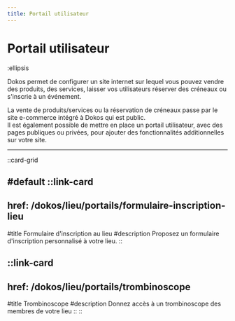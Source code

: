 ```yaml
---
title: Portail utilisateur
---
```


# Portail utilisateur

:ellipsis

Dokos permet de configurer un site internet sur lequel vous pouvez vendre des produits, des services, laisser vos utilisateurs réserver des créneaux ou s'inscrie à un événement.

La vente de produits/services ou la réservation de créneaux passe par le site e-commerce intégré à Dokos qui est public.  
Il est également possible de mettre en place un portail utilisateur, avec des pages publiques ou privées, pour ajouter des fonctionnalités additionnelles sur votre site. 

---

::card-grid

#default
  ::link-card
  ---
  href: /dokos/lieu/portails/formulaire-inscription-lieu
  ---
  #title
  Formulaire d'inscription au lieu
  #description
  Proposez un formulaire d'inscription personnalisé à votre lieu.
  ::

  ::link-card
  ---
  href: /dokos/lieu/portails/trombinoscope
  ---
  #title
  Trombinoscope
  #description
  Donnez accès à un trombinoscope des membres de votre lieu
  ::
::